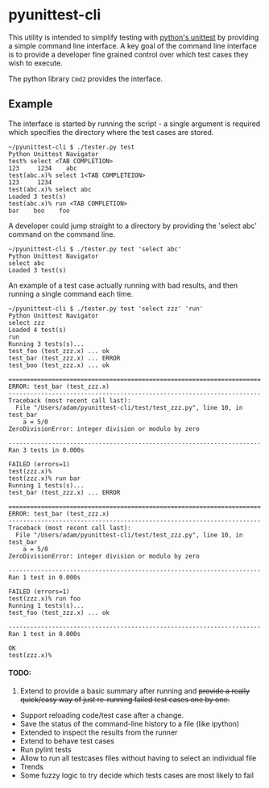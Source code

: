 # pyunittest-cli

This utility is intended to simplify testing with [python's unittest](https://docs.python.org/2/library/unittest.html) by providing a simple command line interface. A key goal of the command line interface is to provide a developer fine grained control over which test cases they wish to execute.

The python library `Cmd2` provides the interface.


## Example

The interface is started by running the script - a single argument is required which specifies the directory where the test cases are stored.

```
~/pyunittest-cli $ ./tester.py test
Python Unittest Navigator
test% select <TAB COMPLETION>
123     1234    abc
test(abc.x)% select 1<TAB COMPLETEION>
123     1234
test(abc.x)% select abc
Loaded 3 test(s)
test(abc.x)% run <TAB COMPLETION>
bar    boo    foo

```


A developer could jump straight to a directory by providing the 'select abc' command on the command line.

```
~/pyunittest-cli $ ./tester.py test 'select abc'
Python Unittest Navigator
select abc
Loaded 3 test(s)
```

An example of a test case actually running with bad results, and then running a single command each time.

```
~/pyunittest-cli $ ./tester.py test 'select zzz' 'run'
Python Unittest Navigator
select zzz
Loaded 4 test(s)
run
Running 3 tests(s)...
test_foo (test_zzz.x) ... ok
test_bar (test_zzz.x) ... ERROR
test_boo (test_zzz.x) ... ok

======================================================================
ERROR: test_bar (test_zzz.x)
----------------------------------------------------------------------
Traceback (most recent call last):
  File "/Users/adam/pyunittest-cli/test/test_zzz.py", line 10, in test_bar
    a = 5/0
ZeroDivisionError: integer division or modulo by zero

----------------------------------------------------------------------
Ran 3 tests in 0.000s

FAILED (errors=1)
test(zzz.x)%
test(zzz.x)% run bar
Running 1 tests(s)...
test_bar (test_zzz.x) ... ERROR

======================================================================
ERROR: test_bar (test_zzz.x)
----------------------------------------------------------------------
Traceback (most recent call last):
  File "/Users/adam/pyunittest-cli/test/test_zzz.py", line 10, in test_bar
    a = 5/0
ZeroDivisionError: integer division or modulo by zero

----------------------------------------------------------------------
Ran 1 test in 0.000s

FAILED (errors=1)
test(zzz.x)% run foo
Running 1 tests(s)...
test_foo (test_zzz.x) ... ok

----------------------------------------------------------------------
Ran 1 test in 0.000s

OK
test(zzz.x)%
```





#### TODO:

1. Extend to provide a basic summary after running and ~~provide a really quick/easy way of just re-running failed test cases one by one.~~
- Support reloading code/test case after a change.
- Save the status of the command-line history to a file (like ipython)
- Extended to inspect the results from the runner 
- Extend to behave test cases
- Run pylint tests
- Allow to run all testcases files without having to select an individual file
- Trends
- Some fuzzy logic to try decide which tests cases are most likely to fail
